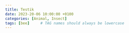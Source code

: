 ```yaml
---
title: Testik
date: 2023-20-06 10:00:00 +0100
categories: [Animal, Insect]
tags: [bee]     # TAG names should always be lowercase
---
```

